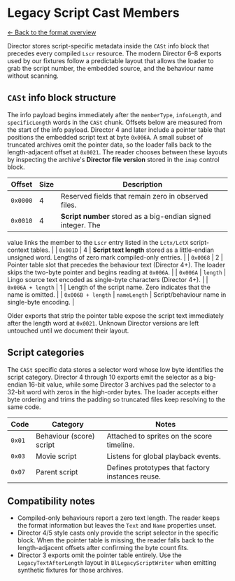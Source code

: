 # Legacy Script Cast Members

[← Back to the format overview](./README.md)

Director stores script-specific metadata inside the `CASt` info block that
precedes every compiled `Lscr` resource. The modern Director 6–8 exports used by
our fixtures follow a predictable layout that allows the loader to grab the
script number, the embedded source, and the behaviour name without scanning.

## `CASt` info block structure

The info payload begins immediately after the `memberType`, `infoLength`, and
`specificLength` words in the `CASt` chunk. Offsets below are measured from the
start of the info payload. Director 4 and later include a pointer table that
positions the embedded script text at byte `0x006A`. A small subset of
truncated archives omit the pointer data, so the loader falls back to the
length-adjacent offset at `0x0021`. The reader chooses between these layouts by
inspecting the archive's **Director file version** stored in the `imap` control
block.

| Offset | Size | Description |
| --- | --- | --- |
| `0x0000` | 4 | Reserved fields that remain zero in observed files. |
| `0x0010` | 4 | **Script number** stored as a big-endian signed integer. The
value links the member to the `Lscr` entry listed in the `Lctx/LctX`
script-context tables. |
| `0x001D` | 4 | **Script text length** stored as a little-endian unsigned word.
Lengths of zero mark compiled-only entries. |
| `0x0068` | 2 | Pointer table slot that precedes the behaviour text (Director 4+). The loader skips the two-byte pointer and begins reading at `0x006A`. |
| `0x006A` | `length` | Lingo source text encoded as single-byte characters (Director 4+). |
| `0x006A + length` | 1 | Length of the script name. Zero indicates that the name is omitted. |
| `0x006B + length` | `nameLength` | Script/behaviour name in single-byte encoding. |

Older exports that strip the pointer table expose the script text immediately
after the length word at `0x0021`. Unknown Director versions are left untouched
until we document their layout.

## Script categories

The `CASt` specific data stores a selector word whose low byte identifies the
script category. Director 4 through 10 exports emit the selector as a
big-endian 16-bit value, while some Director 3 archives pad the selector to a
32-bit word with zeros in the high-order bytes. The loader accepts either byte
ordering and trims the padding so truncated files keep resolving to the same
code.

| Code | Category | Notes |
| --- | --- | --- |
| `0x01` | Behaviour (score) script | Attached to sprites on the score timeline. |
| `0x03` | Movie script | Listens for global playback events. |
| `0x07` | Parent script | Defines prototypes that factory instances reuse. |

## Compatibility notes

* Compiled-only behaviours report a zero text length. The reader keeps the
format information but leaves the `Text` and `Name` properties unset.
* Director 4/5 style casts only provide the script selector in the specific
block. When the pointer table is missing, the reader falls back to the
length-adjacent offsets after confirming the byte count fits.
* Director 3 exports omit the pointer table entirely. Use the
  `LegacyTextAfterLength` layout in `BlLegacyScriptWriter` when emitting
  synthetic fixtures for those archives.
